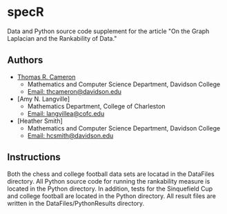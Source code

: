# specR
Data and Python source code supplement for the article "On the Graph Laplacian and the Rankability of Data."
## Authors
* [Thomas R. Cameron](https://thomasrcameron.com)
    * Mathematics and Computer Science Department, Davidson College
    * [Email: thcameron@davidson.edu](mailto:thcameron@davidson.edu)
* [Amy N. Langville]
    * Mathematics Department, College of Charleston
    * [Email: langvillea@cofc.edu](mailto:langvillea@cofc.edu)
* [Heather Smith]
    * Mathematics and Computer Science Department, Davidson College
    * [Email: hcsmith@davidson.edu](mailto:hcsmith@davidson.edu)
	
## Instructions
Both the chess and college football data sets are locatad in the DataFiles directory. All Python source code for running the rankability measure is located in the Python directory. In addition, tests for the Sinquefield Cup and college football are located in the Python directory. All result files are written in the DataFiles/PythonResults directory.